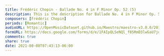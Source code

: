 ```yaml
---
title: Frédéric Chopin - Ballade No. 4 in F Minor Op. 52 (5)
description: This is the description for Ballade No. 4 in F Minor Op. 52 by Frédéric Chopin
composers: [Frédéric Chopin]
periods: [Romantic]
audioURL: https://OpenMusicDataset.github.io/Maestro/maestro-v3.0.0/2011/MIDI-Unprocessed_12_R1_2011_MID--AUDIO_R1-D4_14_Track14_wav.midi
formURL: https://docs.google.com/forms/d/e/1FAIpQLSeNQl_f85RmD3lwGaU7jdSko1KNU04tTxsgvpb0_nFjXT_PkA/viewform
comments: true
share: true
date: 2021-08-08T07:43:13-06:00
---
```

